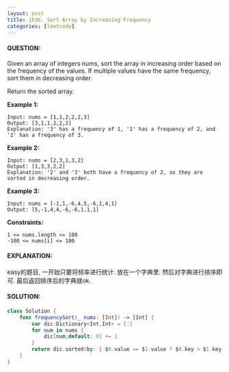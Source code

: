 ```yaml
---
layout: post
title: 1636. Sort Array by Increasing Frequency
categories: [leetcode]
---
```

#### QUESTION:
Given an array of integers nums, sort the array in increasing order based on the frequency of the values. If multiple values have the same frequency, sort them in decreasing order.

Return the sorted array.

 

__Example 1:__
```
Input: nums = [1,1,2,2,2,3]
Output: [3,1,1,2,2,2]
Explanation: '3' has a frequency of 1, '1' has a frequency of 2, and '2' has a frequency of 3.
```
__Example 2:__
```
Input: nums = [2,3,1,3,2]
Output: [1,3,3,2,2]
Explanation: '2' and '3' both have a frequency of 2, so they are sorted in decreasing order.
```
__Example 3:__
```
Input: nums = [-1,1,-6,4,5,-6,1,4,1]
Output: [5,-1,4,4,-6,-6,1,1,1]
```
 

__Constraints:__
```
1 <= nums.length <= 100
-100 <= nums[i] <= 100
```
#### EXPLANATION:

easy的题目, 一开始只要将频率进行统计. 放在一个字典里. 然后对字典进行排序即可. 最后返回排序后的字典就ok.

#### SOLUTION:
```swift
class Solution {
    func frequencySort(_ nums: [Int]) -> [Int] {
        var dic:Dictionary<Int,Int> = [:]
        for num in nums {
            dic[num,default: 0] += 1
        }
        return dic.sorted(by: { $0.value == $1.value ? $0.key > $1.key : $0.value < $1.value}).flatMap ({Array(repeating:$0.key, count:$0.value)})
    }
}
```
